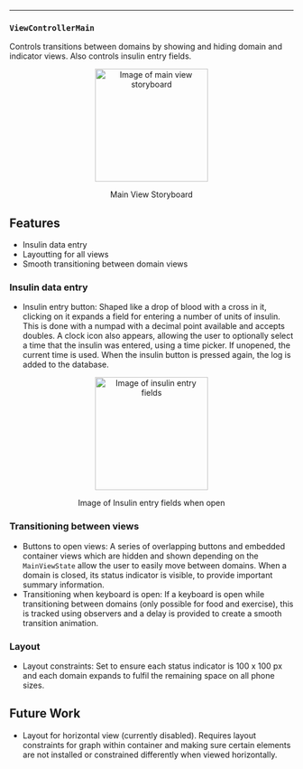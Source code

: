 ---

### `ViewControllerMain`
Controls transitions between domains by showing and hiding domain and indicator views. Also controls insulin entry fields.

<p align="center">
<img src="https://raw.githubusercontent.com/danwells96/ARISES/master/DocFiles/img/mainview.png" alt="Image of main view storyboard" width="200" />
</p>
<p align="center">
Main View Storyboard 
</p>

## Features
* Insulin data entry
* Layoutting for all views
* Smooth transitioning between domain views

### Insulin data entry
* Insulin entry button: Shaped like a drop of blood with a cross in it, clicking on it expands a field for entering a number of units of insulin. This is done with a numpad with a decimal point available and accepts doubles. A clock icon also appears, allowing the user to optionally select a time that the insulin was entered, using a time picker. If unopened, the current time is used. When the insulin button is pressed again, the log is added to the database.

<p align="center">
<img src="https://raw.githubusercontent.com/danwells96/ARISES/master/DocFiles/img/InsulinEntry.png" alt="Image of insulin entry fields" width="200" />
</p>
<p align="center">
Image of Insulin entry fields when open 
</p>

### Transitioning between views
* Buttons to open views: A series of overlapping buttons and embedded container views which are hidden and shown depending on the `MainViewState` allow the user to easily move between domains. When a domain is closed, its status indicator is visible, to provide important summary information. 
* Transitioning when keyboard is open: If a keyboard is open while transitioning between domains (only possible for food and exercise), this is tracked using observers and a delay is provided to create a smooth transition animation. 

### Layout
* Layout constraints: Set to ensure each status indicator is 100 x 100 px and each domain expands to fulfil the remaining space on all phone sizes. 

## Future Work
* Layout for horizontal view (currently disabled). Requires layout constraints for graph within container and making sure certain elements are not installed or constrained differently when viewed horizontally.
